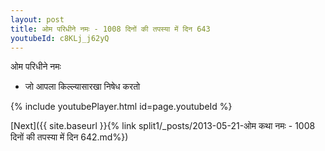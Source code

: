 ```yaml
---
layout: post
title: ओम परिधीने नमः - 1008 दिनों की तपस्या में दिन 643
youtubeId: c8KLj_j62yQ
---
```

 
 
 ओम परिधीने नमः  
 
 -  जो आपला किल्ल्यासारखा निषेध करतो 
 
  
 
  
 
 
 
 
 
 


{% include youtubePlayer.html id=page.youtubeId %}
 
[Next]({{ site.baseurl }}{% link  split1/_posts/2013-05-21-ओम कथा नमः - 1008 दिनों की तपस्या में दिन 642.md%})
 
